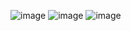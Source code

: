 ![image](https://github.com/user-attachments/assets/287b21bf-245e-4c06-bc9e-3dab480912d7)
![image](https://github.com/user-attachments/assets/77994e52-b0eb-4fdd-a0ce-038c8d160f01)
![image](https://github.com/user-attachments/assets/d1c77a7f-3915-41d8-9dbc-6228b39fe288)
